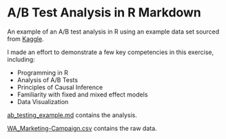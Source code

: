 # A/B Test Analysis in R Markdown
An example of an A/B test analysis in R using an example data set sourced from [Kaggle](https://www.kaggle.com/datasets/chebotinaa/fast-food-marketing-campaign-ab-test).

I made an effort to demonstrate a few key competencies in this exercise, including:

- Programming in R
- Analysis of A/B Tests
- Principles of Causal Inference
- Familiarity with fixed and mixed effect models
- Data Visualization

[ab_testing_example.md](https://github.com/andrew-cotter/ab_testing/blob/main/ab_testing_example.md) contains the analysis.

[WA_Marketing-Campaign.csv](https://github.com/andrew-cotter/ab_testing/blob/main/WA_Marketing-Campaign.csv) contains the raw data.